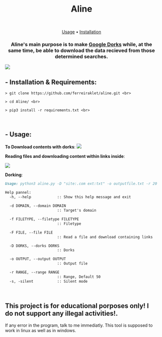 <h1 align="center">Aline</h1> <br>

<p align="center">
  <a href="#--usage">Usage</a> •
  <a href="#--installation--requirements">Installation</a>
</p>

<h3 align="center">Aline's main purpose is to make <a href="https://en.wikipedia.org/wiki/Google_hacking">Google Dorks</a> while, at the same time, be able to download the data recieved from those determined searches.</h3>

<img src="https://cdn.discordapp.com/attachments/307281507431481344/904444564377591889/unknown.png">

## - Installation & Requirements:
```
> git clone https://github.com/ferreiraklet/aline.git <br>

> cd Aline/ <br>

> pip3 install -r requirements.txt <br>
```
<br>


## - Usage:

**To Download contents with dorks**:
<img src="https://cdn.discordapp.com/attachments/307281507431481344/904425600809304155/unknown.png">

**Reading files and downloading content within links inside**:

<img src="https://media.discordapp.net/attachments/876919540682989609/916795904944660510/unknown.png?width=472&height=63">

**Dorking**:
```markdown
Usage: python3 aline.py -D "site:.com ext:txt" -o outputfile.txt -r 20 -s

Help pannel:
  -h, --help            :: Show this help message and exit
  
  -d DOMAIN, --domain DOMAIN
                        :: Target's domain

  -f FILETYPE, --filetype FILETYPE
                        :: Filetype

  -F FILE, --file FILE  
                        :: Read a file and download containing links

  -D DORKS, --dorks DORKS
                        :: Dorks

  -o OUTPUT, --output OUTPUT
                        :: Output file

  -r RANGE, --range RANGE
                        :: Range, Default 50
  -s, -silent           :: Silent mode
```
<br>



## This project is for educational porposes only! I do not support any illegal activities!.

If any error in the program, talk to me immediatly. This tool is supposed to work in linux as well as in windows.
